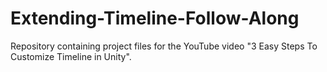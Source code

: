 # Extending-Timeline-Follow-Along
Repository containing project files for the YouTube video "3 Easy Steps To Customize Timeline in Unity".
